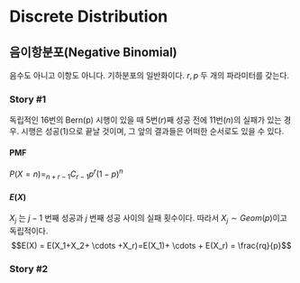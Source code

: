 # Discrete Distribution

## 음이항분포(Negative Binomial)
음수도 아니고 이항도 아니다. 기하분포의 일반화이다.
$r, p$ 두 개의 파라미터를 갖는다.
### Story #1
독립적인 16번의 Bern(p) 시행이 있을 때 5번($r$)째 성공 전에 11번($n$)의 실패가 있는 경우.
시행은 성공(1)으로 끝날 것이며, 그 앞의 결과들은 어떠한 순서로도 있을 수 있다.
#### PMF
$P(X=n) = _{n+r-1}C_{r-1} p^r(1-p)^n$

#### $E(X)$
$X_j$ 는 $j-1$ 번째 성공과 $j$ 번째 성공 사이의 실패 횟수이다. 따라서 $X_j \sim Geom(p)$이고 독립적이다.
$$E(X) = E(X_1+X_2+ \cdots +X_r)=E(X_1)+ \cdots + E(X_r) = \frac{rq}{p}$$
### Story #2

